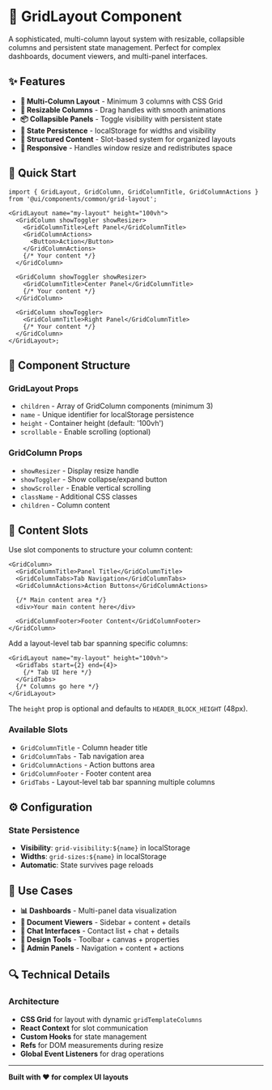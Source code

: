 # 🎯 GridLayout Component

A sophisticated, multi-column layout system with resizable, collapsible columns and persistent state management. Perfect for complex dashboards, document viewers, and multi-panel interfaces.

## ✨ Features

- **📐 Multi-Column Layout** - Minimum 3 columns with CSS Grid
- **🔧 Resizable Columns** - Drag handles with smooth animations
- **📦 Collapsible Panels** - Toggle visibility with persistent state
- **💾 State Persistence** - localStorage for widths and visibility
- **🎨 Structured Content** - Slot-based system for organized layouts
- **📱 Responsive** - Handles window resize and redistributes space

## 🚀 Quick Start

```tsx
import { GridLayout, GridColumn, GridColumnTitle, GridColumnActions } from '@ui/components/common/grid-layout';

<GridLayout name="my-layout" height="100vh">
  <GridColumn showToggler showResizer>
    <GridColumnTitle>Left Panel</GridColumnTitle>
    <GridColumnActions>
      <Button>Action</Button>
    </GridColumnActions>
    {/* Your content */}
  </GridColumn>

  <GridColumn showToggler showResizer>
    <GridColumnTitle>Center Panel</GridColumnTitle>
    {/* Your content */}
  </GridColumn>

  <GridColumn showToggler>
    <GridColumnTitle>Right Panel</GridColumnTitle>
    {/* Your content */}
  </GridColumn>
</GridLayout>;
```

## 🧩 Component Structure

### GridLayout Props

- `children` - Array of GridColumn components (minimum 3)
- `name` - Unique identifier for localStorage persistence
- `height` - Container height (default: '100vh')
- `scrollable` - Enable scrolling (optional)

### GridColumn Props

- `showResizer` - Display resize handle
- `showToggler` - Show collapse/expand button
- `showScroller` - Enable vertical scrolling
- `className` - Additional CSS classes
- `children` - Column content

## 🎨 Content Slots

Use slot components to structure your column content:

```tsx
<GridColumn>
  <GridColumnTitle>Panel Title</GridColumnTitle>
  <GridColumnTabs>Tab Navigation</GridColumnTabs>
  <GridColumnActions>Action Buttons</GridColumnActions>

  {/* Main content area */}
  <div>Your main content here</div>

  <GridColumnFooter>Footer Content</GridColumnFooter>
</GridColumn>
```

Add a layout-level tab bar spanning specific columns:

```tsx
<GridLayout name="my-layout" height="100vh">
  <GridTabs start={2} end={4}>
    {/* Tab UI here */}
  </GridTabs>
  {/* Columns go here */}
</GridLayout>
```

The `height` prop is optional and defaults to `HEADER_BLOCK_HEIGHT` (48px).

### Available Slots

- `GridColumnTitle` - Column header title
- `GridColumnTabs` - Tab navigation area
- `GridColumnActions` - Action buttons area
- `GridColumnFooter` - Footer content area
- `GridTabs` - Layout-level tab bar spanning multiple columns

## ⚙️ Configuration

### State Persistence

- **Visibility**: `grid-visibility:${name}` in localStorage
- **Widths**: `grid-sizes:${name}` in localStorage
- **Automatic**: State survives page reloads

## 🎯 Use Cases

- **📊 Dashboards** - Multi-panel data visualization
- **📄 Document Viewers** - Sidebar + content + details
- **💬 Chat Interfaces** - Contact list + chat + details
- **🎨 Design Tools** - Toolbar + canvas + properties
- **📱 Admin Panels** - Navigation + content + actions

## 🔍 Technical Details

### Architecture

- **CSS Grid** for layout with dynamic `gridTemplateColumns`
- **React Context** for slot communication
- **Custom Hooks** for state management
- **Refs** for DOM measurements during resize
- **Global Event Listeners** for drag operations

---

**Built with ❤️ for complex UI layouts**

